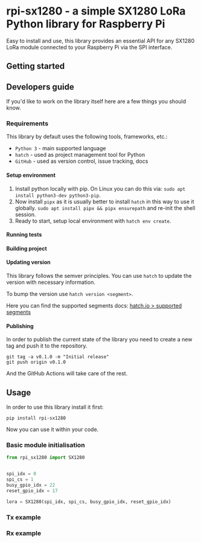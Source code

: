 # rpi-sx1280 - a simple SX1280 LoRa Python library for Raspberry Pi

Easy to install and use, this library provides an essential API for any SX1280 LoRa module connected to your Raspberry Pi via the SPI interface.

## Getting started

## Developers guide

If you'd like to work on the library itself here are a few things you should know.

### Requirements

This library by default uses the following tools, frameworks, etc.:

- `Python 3` - main supported language
- `hatch` - used as project management tool for Python
- `GitHub` - used as version control, issue tracking, docs

#### Setup environment

1. Install python locally with pip. On Linux you can do this via: `sudo apt install python3-dev python3-pip`.
2. Now install `pipx` as it is usually better to install `hatch` in this way to use it globally. `sudo apt install pipx && pipx ensurepath` and re-init the shell session.
3. Ready to start, setup local environment with `hatch env create`.

#### Running tests

#### Building project

#### Updating version 

This library follows the semver principles. You can use `hatch` to update the version with necessary information.

To bump the version use `hatch version <segment>`.

Here you can find the supported segments docs: [hatch.io > supported segments](https://hatch.pypa.io/latest/version/#supported-segments)

#### Publishing

In order to publish the current state of the library you need to create a new tag and push it to the repository.

```shell
git tag -a v0.1.0 -m "Initial release"
git push origin v0.1.0
```

And the GitHub Actions will take care of the rest.

## Usage

In order to use this library install it first:

```shell
pip install rpi-sx1280
```

Now you can use it within your code.

### Basic module initialisation

```python
from rpi_sx1280 import SX1280


spi_idx = 0
spi_cs = 1
busy_gpio_idx = 22
reset_gpio_idx = 17

lora = SX1280(spi_idx, spi_cs, busy_gpio_idx, reset_gpio_idx)
```

### Tx example

### Rx example